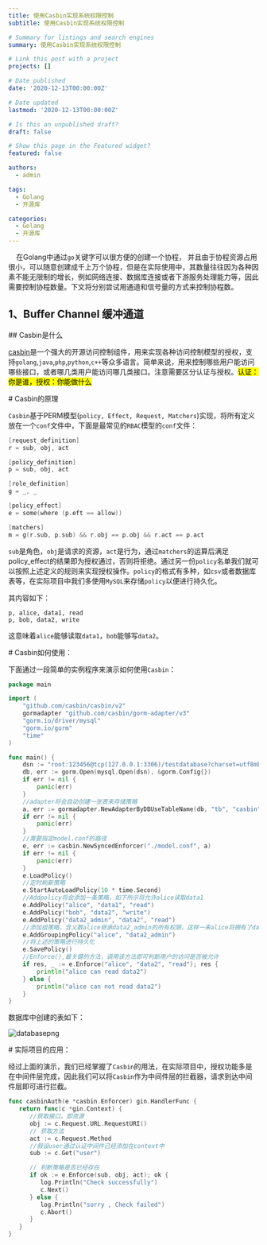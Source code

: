 ```yaml
---
title: 使用Casbin实现系统权限控制
subtitle: 使用Casbin实现系统权限控制

# Summary for listings and search engines
summary: 使用Casbin实现系统权限控制

# Link this post with a project
projects: []

# Date published
date: '2020-12-13T00:00:00Z'

# Date updated
lastmod: '2020-12-13T00:00:00Z'

# Is this an unpublished draft?
draft: false

# Show this page in the Featured widget?
featured: false

authors:
  - admin

tags:
  - Golang
  - 开源库

categories:
  - Golang
  - 开源库
---
```


    在Golang中通过```go```关键字可以很方便的创建一个协程， 并且由于协程资源占用很小，可以随意创建成千上万个协程，但是在实际使用中，其数量往往因为各种因素不能无限制的增长，例如网络连接、数据库连接或者下游服务处理能力等，因此需要控制协程数量。下文将分别尝试用通道和信号量的方式来控制协程数。

## 1、Buffer Channel 缓冲通道
## Casbin是什么

[casbin](https://github.com/casbin/casbin)是一个强大的开源访问控制组件，用来实现各种访问控制模型的授权，支持```golang```,```java```,```php```,```python```,```c++```等众多语言。简单来说，用来控制哪些用户能访问哪些接口，或者哪几类用户能访问哪几类接口。注意需要区分认证与授权。<mark>认证：你是谁，授权：你能做什么</mark>

# Casbin的原理

`Casbin`基于PERM模型(`policy, Effect, Request, Matchers`)实现，将所有定义放在一个`conf`文件中，下面是最常见的`RBAC`模型的`conf`文件：

```go
[request_definition] 
r = sub, obj, act

[policy_definition]
p = sub, obj, act

[role_definition]
g = _, _

[policy_effect]
e = some(where (p.eft == allow))

[matchers]
m = g(r.sub, p.sub) && r.obj == p.obj && r.act == p.act
```

`sub`是角色，`obj`是请求的资源，`act`是行为，通过`matchers`的运算后满足policy_effect的结果即为授权通过，否则将拒绝。通过另一份`policy`名单我们就可以按照上述定义的规则来实现授权操作。`policy`的格式有多种，如`csv`或者数据库表等，在实际项目中我们多使用`MySQL`来存储`policy`以便进行持久化。

其内容如下：

```csv
p, alice, data1, read
p, bob, data2, write
```

这意味着`alice`能够读取`data1`，`bob`能够写`data2`。

# Casbin如何使用：

下面通过一段简单的实例程序来演示如何使用`Casbin`：

```go
package main

import (
	"github.com/casbin/casbin/v2"
	gormadapter "github.com/casbin/gorm-adapter/v3"
	"gorm.io/driver/mysql"
	"gorm.io/gorm"
	"time"
)

func main() {
	dsn := "root:123456@tcp(127.0.0.1:3306)/testdatabase?charset=utf8mb4&parseTime=True&loc=Local"
	db, err := gorm.Open(mysql.Open(dsn), &gorm.Config{})
	if err != nil {
		panic(err)
	}
	//adapter将会自动创建一张表来存储策略
	a, err := gormadapter.NewAdapterByDBUseTableName(db, "tb", "casbin")
	if err != nil {
		panic(err)
	}
	//需要指定model.conf的路径
	e, err := casbin.NewSyncedEnforcer("./model.conf", a)
	if err != nil {
		panic(err)
	}
	e.LoadPolicy()
	//定时刷新策略
	e.StartAutoLoadPolicy(10 * time.Second)
    //Addpolicy将会添加一条策略，如下所示将允许alice读取data1
	e.AddPolicy("alice", "data1", "read")
	e.AddPolicy("bob", "data2", "write")
	e.AddPolicy("data2_admin", "data2", "read")
    //添加组策略，含义数alice继承data2_admin的所有权限，这样一来alice将拥有了data2的read权限
	e.AddGroupingPolicy("alice", "data2_admin")
    //将上述的策略进行持久化
	e.SavePolicy()
    //Enforce(),最关键的方法，调用该方法即可判断用户的访问是否被允许
	if res, _ := e.Enforce("alice", "data2", "read"); res {
		println("alice can read data2")
	} else {
		println("alice can not read data2")
	}
}
```

数据库中创建的表如下：

![databasepng](file:///Users/vito.li/Documents/pictures/database.png?msec=1670836358693)

# 实际项目的应用：

经过上面的演示，我们已经掌握了`Casbin`的用法，在实际项目中，授权功能多是在中间件层完成，因此我们可以将`Casbin`作为中间件层的拦截器，请求到达中间件层即可进行拦截。

```go
func casbinAuth(e *casbin.Enforcer) gin.HandlerFunc {
   return func(c *gin.Context) {
      //获取接口，即资源
      obj := c.Request.URL.RequestURI()
      // 获取方法
      act := c.Request.Method
      //假设user通过认证中间件已经添加在context中
      sub := c.Get("user")

      // 判断策略是否已经存在
      if ok := e.Enforce(sub, obj, act); ok {
         log.Println("Check successfully")
         c.Next()
      } else {
         log.Println("sorry , Check failed")
         c.Abort()
      }
   }
}
```
